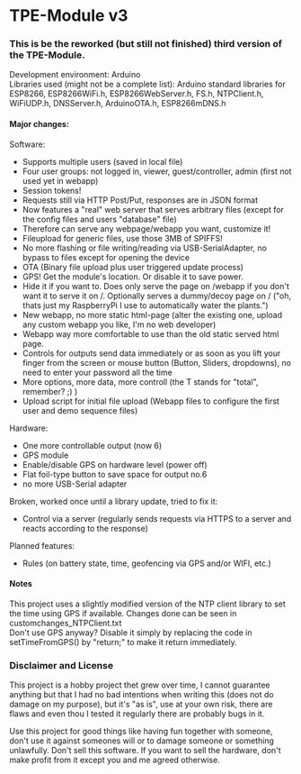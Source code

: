 # TPE-Module v3

### This is be the reworked (but still not finished) third version of the TPE-Module. ###
Development environment: Arduino  
Libraries used (might not be a complete list): Arduino standard libraries for ESP8266, ESP8266WiFi.h, ESP8266WebServer.h, FS.h, NTPClient.h, WiFiUDP.h, DNSServer.h, ArduinoOTA.h, ESP8266mDNS.h

#### Major changes: ####

Software:
* Supports multiple users (saved in local file)
* Four user groups: not logged in, viewer, guest/controller, admin (first not used yet in webapp)
* Session tokens!
* Requests still via HTTP Post/Put, responses are in JSON format
* Now features a "real" web server that serves arbitrary files (except for the config files and users "database" file)
* Therefore can serve any webpage/webapp you want, customize it!
* Fileupload for generic files, use those 3MB of SPIFFS!
* No more flashing or file writing/reading via USB-SerialAdapter, no bypass to files except for opening the device
* OTA (Binary file upload plus user triggered update process)
* GPS! Get the module's location. Or disable it to save power.
* Hide it if you want to. Does only serve the page on /webapp if you don't want it to serve it on /. Optionally serves a dummy/decoy page on / ("oh, thats just my RaspberryPi I use to automatically water the plants.")
* New webapp, no more static html-page (alter the existing one, upload any custom webapp you like, I'm no web developer)
* Webapp way more comfortable to use than the old static served html page.
* Controls for outputs send data immediately or as soon as you lift your finger from the screen or mouse button (Button, Sliders, dropdowns), no need to enter your password all the time
* More options, more data, more controll (the T stands for "total", remember? ;) )
* Upload script for initial file upload (Webapp files to configure the first user and demo sequence files)

Hardware:
* One more controllable output (now 6)
* GPS module
* Enable/disable GPS on hardware level (power off)
* Flat foil-type button to save space for output no.6
* no more USB-Serial adapter

Broken, worked once until a library update, tried to fix it:
* Control via a server (regularly sends requests via HTTPS to a server and reacts according to the response)

Planned features:
* Rules (on battery state, time, geofencing via GPS and/or WIFI, etc.)


#### Notes ####
This project uses a slightly modified version of the NTP client library to set the time using GPS if available. Changes done can be seen in customchanges_NTPClient.txt  
Don't use GPS anyway? Disable it simply by replacing the code in setTimeFromGPS() by "return;" to make it return immediately. 

### Disclaimer and License ###
This project is a hobby project thet grew over time, I cannot guarantee anything but that I had no bad intentions when writing this (does not do damage on my purpose), but it's "as is", use at your own risk, there are flaws and even thou I tested it regularly there are probably bugs in it.

Use this project for good things like having fun together with someone, don't use it against someones will or to damage someone or something unlawfully. Don't sell this software. If you want to sell the hardware, don't make profit from it except you and me agreed otherwise.
